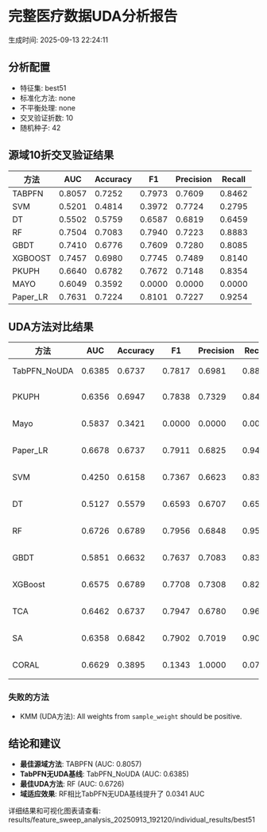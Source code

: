 # 完整医疗数据UDA分析报告

生成时间: 2025-09-13 22:24:11

## 分析配置

- 特征集: best51
- 标准化方法: none
- 不平衡处理: none
- 交叉验证折数: 10
- 随机种子: 42

## 源域10折交叉验证结果

| 方法 | AUC | Accuracy | F1 | Precision | Recall |
|------|-----|----------|----|-----------| -------|
| TABPFN | 0.8057 | 0.7252 | 0.7973 | 0.7609 | 0.8462 |
| SVM | 0.5201 | 0.4814 | 0.3972 | 0.7724 | 0.2795 |
| DT | 0.5502 | 0.5759 | 0.6587 | 0.6819 | 0.6459 |
| RF | 0.7504 | 0.7083 | 0.7940 | 0.7223 | 0.8883 |
| GBDT | 0.7410 | 0.6776 | 0.7609 | 0.7280 | 0.8085 |
| XGBOOST | 0.7457 | 0.6980 | 0.7745 | 0.7489 | 0.8140 |
| PKUPH | 0.6640 | 0.6782 | 0.7672 | 0.7148 | 0.8354 |
| MAYO | 0.6049 | 0.3592 | 0.0000 | 0.0000 | 0.0000 |
| Paper_LR | 0.7631 | 0.7224 | 0.8101 | 0.7227 | 0.9254 |

## UDA方法对比结果

| 方法 | AUC | Accuracy | F1 | Precision | Recall | 类型 |
|------|-----|----------|----|-----------| -------|------|
| TabPFN_NoUDA | 0.6385 | 0.6737 | 0.7817 | 0.6981 | 0.8880 | TabPFN基线 |
| PKUPH | 0.6356 | 0.6947 | 0.7838 | 0.7329 | 0.8474 | 传统基线 |
| Mayo | 0.5837 | 0.3421 | 0.0000 | 0.0000 | 0.0000 | 传统基线 |
| Paper_LR | 0.6678 | 0.6737 | 0.7911 | 0.6825 | 0.9429 | 传统基线 |
| SVM | 0.4250 | 0.6158 | 0.7367 | 0.6623 | 0.8391 | 机器学习基线 |
| DT | 0.5127 | 0.5579 | 0.6593 | 0.6707 | 0.6564 | 机器学习基线 |
| RF | 0.6726 | 0.6789 | 0.7956 | 0.6848 | 0.9506 | 机器学习基线 |
| GBDT | 0.5851 | 0.6632 | 0.7637 | 0.7083 | 0.8391 | 机器学习基线 |
| XGBoost | 0.6575 | 0.6789 | 0.7708 | 0.7308 | 0.8237 | 机器学习基线 |
| TCA | 0.6462 | 0.6737 | 0.7947 | 0.6780 | 0.9600 | UDA方法 |
| SA | 0.6358 | 0.6842 | 0.7902 | 0.7019 | 0.9040 | UDA方法 |
| CORAL | 0.6629 | 0.3895 | 0.1343 | 1.0000 | 0.0720 | UDA方法 |

### 失败的方法

- KMM (UDA方法): All weights from `sample_weight` should be positive.

## 结论和建议

- **最佳源域方法**: TABPFN (AUC: 0.8057)
- **TabPFN无UDA基线**: TabPFN_NoUDA (AUC: 0.6385)
- **最佳UDA方法**: RF (AUC: 0.6726)
- **域适应效果**: RF相比TabPFN无UDA基线提升了 0.0341 AUC

详细结果和可视化图表请查看: results/feature_sweep_analysis_20250913_192120/individual_results/best51